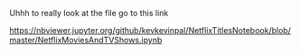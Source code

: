 Uhhh to really look at the file go to this link

https://nbviewer.jupyter.org/github/kevkevinpal/NetflixTitlesNotebook/blob/master/NetflixMoviesAndTVShows.ipynb
